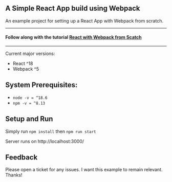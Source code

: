 ## A Simple React App build using Webpack

An example project for setting up a React App with Webpack from scratch.

---

#### Follow along with the tutorial [React with Webpack from Scatch](https://blog.aaron-olsen.com/react-with-webpack-from-scratch)

---

Current major versions:

- React ^18
- Webpack ^5

## System Prerequisites:

- `node -v = ^18.6`<br>
- `npm -v = ^8.13`

## Setup and Run

Simply run `npm install` then `npm run start`

Server runs on http://localhost:3000/

## Feedback

Please open a ticket for any issues. I want this example to remain relevant. Thanks!
